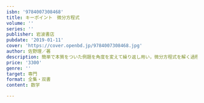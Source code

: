 ```yaml
---
isbn: '9784007308468'
title: キーポイント　微分方程式
volume: ''
series: ''
publisher: 岩波書店
pubdate: '2019-01-11'
cover: 'https://cover.openbd.jp/9784007308468.jpg'
author: 佐野理／著
description: 簡単で本質をついた例題を角度を変えて繰り返し用い，微分方程式を解く過程に含まれる本質的な考え方を理解する．
price: '3300'
genre: ''
target: 専門
format: 全集・双書
content: 数学

---
```

